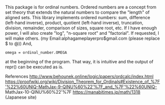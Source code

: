 This package is for ordinal numbers. Ordered numbers are a concept from set theory that extends the natural numbers to compare the "length" of aligned sets. This library implements ordered numbers: sum, difference (left-hand inverse), product, quotient (left-hand inverse), truncation, division, remainder, comparison of sizes, square root, etc. If I have enough power, I will also create "log", "n-square root" and "factorial". If requested, I will make others. (my Email:alphagameplayerpro$gmail.com (please replace $ to @))
And,
```
omega = ordinal_number.OMEGA
```
at the beginning of the program. That way, it is intuitive and the output of repr() can be executed as is.


References
http://www.behounek.online/logic/papers/ordcalc/index.html
https://proofwiki.org/wiki/Division_Theorem_for_Ordinals#Existence_of_%7F'%22%60UNIQ-MathJax-9-QINU%60%22'%7F_and_%7F'%22%60UNIQ- MathJax-10-QINU%60%22'%7F
https://manabitimes.jp/math/1318 (Japanese site)